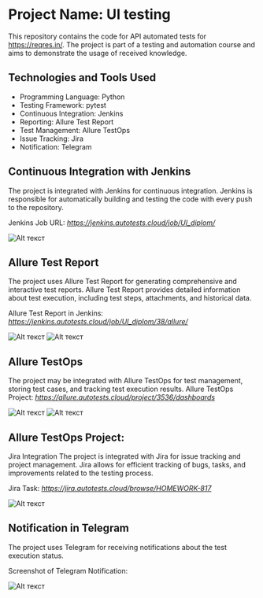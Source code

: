 # **Project Name: UI testing**
This repository contains the code for API automated tests for https://reqres.in/. The project is part of a testing and automation course and aims to demonstrate the usage of received knowledge.

## **Technologies and Tools Used** 

- Programming Language: Python
- Testing Framework: pytest
- Continuous Integration: Jenkins
- Reporting: Allure Test Report
- Test Management: Allure TestOps
- Issue Tracking: Jira
- Notification: Telegram

## **Continuous Integration with Jenkins**
The project is integrated with Jenkins for continuous integration. Jenkins is responsible for automatically building and testing the code with every push to the repository.

Jenkins Job URL:
_https://jenkins.autotests.cloud/job/UI_diplom/_

![Alt текст](resource/jenkins.png)


## **Allure Test Report**

The project uses Allure Test Report for generating comprehensive and interactive test reports. Allure Test Report provides detailed information about test execution, including test steps, attachments, and historical data.

Allure Test Report in Jenkins: 
_https://jenkins.autotests.cloud/job/UI_diplom/38/allure/_

![Alt текст](resource/allure_main.png)  ![Alt текст](resource/allure_case.png)


## **Allure TestOps**

The project may be integrated with Allure TestOps for test management, storing test cases, and tracking test execution results.
Allure TestOps Project:
_https://allure.autotests.cloud/project/3536/dashboards_

![Alt текст](resource/allure_TO_total.png)      ![Alt текст](resource/allure_TO_cases.png)



## **Allure TestOps Project:**

Jira Integration
The project is integrated with Jira for issue tracking and project management. Jira allows for efficient tracking of bugs, tasks, and improvements related to the testing process.

Jira Task:
_https://jira.autotests.cloud/browse/HOMEWORK-817_

![Alt текст](resource/jira_task.png)

## **Notification in Telegram**

The project uses Telegram for receiving notifications about the test execution status.

Screenshot of Telegram Notification:

![Alt текст](resource/tg_notification.png)
